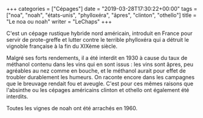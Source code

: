 +++
categories = ["Cépages"]
date = "2019-03-28T17:30:22+00:00"
tags = ["noa", "noah", "états-unis", "phylloxéra", "âpres", "clinton", "othello"]
title = "Le noa ou noah"
writer = "LeChaps"
+++

C'est un cépage rustique hybride nord américain, introduit en France pour servir de prote-greffe et lutter contre le terrible phylloxéra qui a détruit le vignoble française à la fin du XIXème siècle.  

Malgré ses forts rendements, il a été interdit en 1930 à cause du taux de méthanol contenu dans les vins qui en sont issus : les vins sont âpres, peu agréables au nez comme en bouche, et le méthanol aurait pour effet de troubler durablement les humeurs. On raconte encore dans les campagnes que le breuvage rendait fou et aveugle. C'est pour ces mêmes raisons que l'absinthe ou les cépages américains clinton et othello ont également été interdits.  

Toutes les vignes de noah ont été arrachés en 1960.